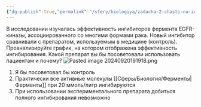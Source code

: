 ```yaml
---
{"dg-publish":true,"permalink":"/sfery/biologiya/zadacha-2-chasti-na-ingibirovanie-fermentov/","tags":["Общаябиология"]}
---
```


В исследовании изучалась эффективность ингибиторов фермента EGFR-киназы, ассоциированного со многими формами рака. Новый ингибитор сравнивали с препаратом, используемым в медицине (контроль). Проанализируйте график, на котором отображена эффективность ингибирования. Какой препарат вы бы посоветовали использовать пациентам и почему?
![Pasted image 20240920191918.png](/img/user/%D0%90%D1%80%D1%85%D0%B8%D0%B2/%D0%9A%D1%8D%D1%88/Pasted%20image%2020240920191918.png)
1. Я бы посоветовал бы контроль
2. Практически все активные молекулы [[Сферы/Биология/Ферменты\|Ферменты]] при 20 ммоль/литр ингибируются
3. При использовании экспериментального препарата добиться полного ингибирования невозможно 